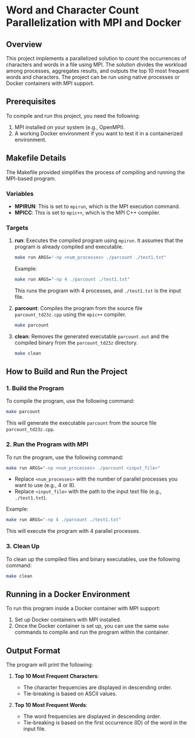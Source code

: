 # Word and Character Count Parallelization with MPI and Docker

## Overview
This project implements a parallelized solution to count the occurrences of characters and words in a file using MPI. The solution divides the workload among processes, aggregates results, and outputs the top 10 most frequent words and characters. The project can be run using native processes or Docker containers with MPI support.

## Prerequisites
To compile and run this project, you need the following:
1. MPI installed on your system (e.g., OpenMPI).
2. A working Docker environment if you want to test it in a containerized environment.

## Makefile Details
The Makefile provided simplifies the process of compiling and running the MPI-based program.

### Variables
- **MPIRUN**: This is set to `mpirun`, which is the MPI execution command.
- **MPICC**: This is set to `mpic++`, which is the MPI C++ compiler.

### Targets
1. **run**: Executes the compiled program using `mpirun`. It assumes that the program is already compiled and executable.
    ```bash
    make run ARGS="-np <num_processes> ./parcount ./test1.txt"
    ```
   Example:
   ```bash
   make run ARGS="-np 4 ./parcount ./test1.txt"
   ```
   This runs the program with 4 processes, and `./test1.txt` is the input file.

2. **parcount**: Compiles the program from the source file `parcount_td23z.cpp` using the `mpic++` compiler.
    ```bash
    make parcount
    ```

3. **clean**: Removes the generated executable `parcount.out` and the compiled binary from the `parcount_td23z` directory.
    ```bash
    make clean
    ```

## How to Build and Run the Project

### 1. Build the Program
To compile the program, use the following command:
```bash
make parcount
```
This will generate the executable `parcount` from the source file `parcount_td23z.cpp`.

### 2. Run the Program with MPI
To run the program, use the following command:
```bash
make run ARGS="-np <num_processes> ./parcount <input_file>"
```
- Replace `<num_processes>` with the number of parallel processes you want to use (e.g., 4 or 8).
- Replace `<input_file>` with the path to the input text file (e.g., `./test1.txt`).

Example:
```bash
make run ARGS="-np 4 ./parcount ./test1.txt"
```
This will execute the program with 4 parallel processes.

### 3. Clean Up
To clean up the compiled files and binary executables, use the following command:
```bash
make clean
```

## Running in a Docker Environment
To run this program inside a Docker container with MPI support:
1. Set up Docker containers with MPI installed.
2. Once the Docker container is set up, you can use the same `make` commands to compile and run the program within the container.

## Output Format
The program will print the following:
1. **Top 10 Most Frequent Characters**:
   - The character frequencies are displayed in descending order.
   - Tie-breaking is based on ASCII values.

2. **Top 10 Most Frequent Words**:
   - The word frequencies are displayed in descending order.
   - Tie-breaking is based on the first occurrence (ID) of the word in the input file.

